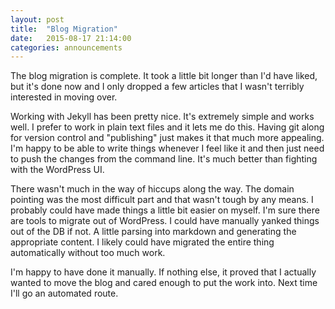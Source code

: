 ```yaml
---
layout: post
title:  "Blog Migration"
date:   2015-08-17 21:14:00
categories: announcements 
---
```


The blog migration is complete. It took a little bit longer than I'd have liked, but it's done now and I only dropped a few articles that I wasn't terribly interested in moving over. 

Working with Jekyll has been pretty nice. It's extremely simple and works well. I prefer to work in plain text files and it lets me do this. Having git along for version control and "publishing" just makes it that much more appealing. I'm happy to be able to write things whenever I feel like it and then just need to push the changes from the command line. It's much better than fighting with the WordPress UI.

There wasn't much in the way of hiccups along the way. The domain pointing was the most difficult part and that wasn't tough by any means. I probably could have made things a little bit easier on myself. I'm sure there are tools to migrate out of WordPress. I could have manually yanked things out of the DB if not. A little parsing into markdown and generating the appropriate content. I likely could have migrated the entire thing automatically without too much work.

I'm happy to have done it manually. If nothing else, it proved that I actually wanted to move the blog and cared enough to put the work into. Next time I'll go an automated route.